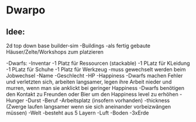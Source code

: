 # Dwarpo
## Idee:

2d top down base builder-sim
-Buildings
 -als fertig gebaute Häuser/Zelte/Workshops zum platzieren

-Dwarfs:
  -Inventar
    -1 Platz für Ressourcen (stackable)
    -1 PLatz für KLeidung
    -1  PLatz für Schuhe
    -1 Platz für Werkzeug
      -muss gewechselt werden beim Jobwechsel
  -Name
  -Geschlecht
  -HP
  -Happiness
    -Dwarfs machen Fehler und verletzten sich, arbeiten langsamer, legen ihre Arbeit nieder und murren, wenn man sie anklickt bei geringer Happiness
    -Dwarfs benötigen den Kontakt zu Freunden oder Bier um den Happiness level zu erhöhen
  -Hunger
  -Durst
  -Beruf
  -Arbeitsplatz (insofern vorhanden)
  -thickness (Zwerge laufen langsamer wenn sie sich aneinander vorbeizwängen müssen)
-Welt
 -besteht aus 5 Layern
  -Luft
  -Boden
  -3xErde
